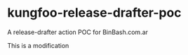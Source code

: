 # kungfoo-release-drafter-poc
A release-drafter action POC for BinBash.com.ar 

This is a modification
